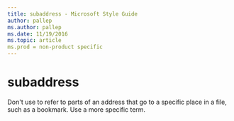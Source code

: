 ```yaml
---
title: subaddress - Microsoft Style Guide
author: pallep
ms.author: pallep
ms.date: 11/19/2016
ms.topic: article
ms.prod = non-product specific
---
```


# subaddress

Don't
use to refer to parts of an address that go to a specific place in a
file, such as a bookmark. Use a more specific term.
